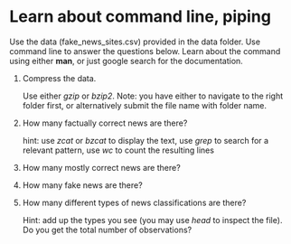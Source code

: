 # Learn about command line, piping

Use the data (fake_news_sites.csv) provided in the data folder.  Use
command line to answer the questions below.  Learn about the command
using either **man**, or just google search for the documentation.

1. Compress the data.

   Use either *gzip* or *bzip2*.  Note: you have either to navigate to
   the right folder first, or alternatively submit the file name with
   folder name.

2. How many factually correct news are there?

   hint: use *zcat* or *bzcat* to display the text, use *grep* to search
   for a relevant pattern, use *wc* to count the resulting lines

3. How many mostly correct news are there?

4. How many fake news are there?

5. How many different types of news classifications are there?

   Hint: add up the types you see (you may use *head* to inspect the
   file).  Do you get the total number of observations?
